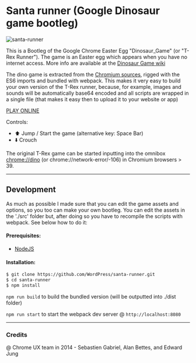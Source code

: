 # Santa runner (Google Dinosaur game bootleg)

![santa-runner](https://user-images.githubusercontent.com/8550908/206718884-8f5aecc4-ceec-4918-a18b-04e62f01c436.gif)

This is a Bootleg of the Google Chrome Easter Egg "Dinosaur_Game" (or "T-Rex Runner"). The game is an Easter egg which appears when you have no internet access. More info are available at the [Dinosaur Game wiki](https://en.wikipedia.org/wiki/Dinosaur_Game)
 

The dino game is extracted from the [Chromium sources](https://source.chromium.org/chromium/chromium/src/+/main:components/neterror/), rigged with the ES6 imports and bundled with webpack.
This makes it very easy to build your own version of the T-Rex runner, because, for example, images and sounds will be automatically base64 encoded and all scripts are wrapped in a single file (that makes it easy then to upload it to your website or app)

[PLAY ONLINE](https://erikyo.github.io/santa-runner/)

Controls:
- ⬆️️ Jump / Start the game (alternative key: Space Bar)
- ⬇️ Crouch

The original T-Rex game can be started inputting into the omnibox [chrome://dino](chrome://dino) (or chrome://network-error/-106) in Chromium browsers > 39.

---
## Development
As much as possible I made sure that you can edit the game assets and options, so you too can make your own bootleg.
You can edit the assets in the './src' folder but, after doing so you have to recompile the scripts with webpack. See below how to do it:

#### Prerequisites:
- [NodeJS](https://nodejs.org/en/download/)

#### Installation:
```bash
$ git clone https://github.com/WordPress/santa-runner.git
$ cd santa-runner
$ npm install
```

`npm run build` to build the bundled version (will be outputted into ./dist folder)

`npm run start` to start the webpack dev server @ `http://localhost:8080` 

---
### Credits
@ Chrome UX team in 2014 - Sebastien Gabriel, Alan Bettes, and Edward Jung
